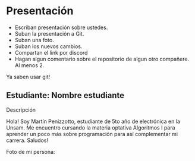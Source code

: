 # Presentación

- Escriban presentación sobre ustedes.
- Suban la presentación a Git.
- Suban una foto.
- Suban los nuevos cambios.
- Compartan el link por discord
- Hagan algun comentario sobre el repositorio de algun otro compañere. Al menos 2.

Ya saben usar git!


## Estudiante: Nombre estudiante

Descripción

Hola! Soy Martín Penizzotto, estudiante de 5to año de electrónica en la Unsam.
Me encuentro cursando la materia optativa Algoritmos I para aprender un poco más sobre programación para así complementar mi carrera.
Saludos!

Foto de mi persona:







